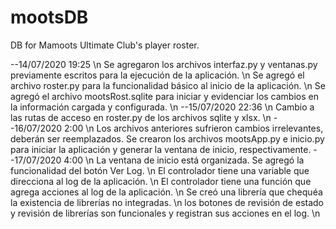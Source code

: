 # mootsDB
DB for Mamoots Ultimate Club's player roster.

--14/07/2020 19:25 \n
Se agregaron los archivos interfaz.py y ventanas.py previamente escritos para la ejecución de la aplicación. \n
Se agregó el archivo roster.py para la funcionalidad básico al inicio de la aplicación. \n
Se agregó el archivo mootsRost.sqlite para iniciar y evidenciar los cambios en la información cargada y configurada. \n 
--15/07/2020 22:36 \n
Cambio a las rutas de acceso en roster.py de los archivos sqlite y xlsx. \n
--16/07/2020 2:00 \n
Los archivos anteriores sufrieron cambios irrelevantes, deberán ser reemplazados.
Se crearon los archivos mootsApp.py e inicio.py para iniciar la aplicación y generar la ventana de inicio, respectivamente.
--17/07/2020 4:00 \n
La ventana de inicio está organizada.
Se agregó la funcionalidad del botón Ver Log. \n
El controlador tiene una variable que direcciona al log de la aplicación. \n
El controlador tiene una función que agrega acciones al log de la aplicación. \n
Se creó una librería que chequéa la existencia de librerías no integradas. \n
los botones de revisión de estado y revisión de librerías son funcionales y registran sus acciones en el log. \n